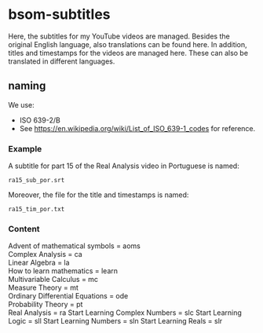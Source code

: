 # bsom-subtitles

Here, the subtitles for my YouTube videos are managed. Besides the original English language, also translations can be found here.
In addition, titles and timestamps for the videos are managed here. These can also be translated in different languages.

## naming

We use:

- ISO 639-2/B
- See https://en.wikipedia.org/wiki/List_of_ISO_639-1_codes for reference.

### Example

A subtitle for part 15 of the Real Analysis video in Portuguese is named:

```
ra15_sub_por.srt
```

Moreover, the file for the title and timestamps is named:

```
ra15_tim_por.txt
```

### Content

Advent of mathematical symbols = aoms  
Complex Analysis = ca  
Linear Algebra = la  
How to learn mathematics = learn  
Multivariable Calculus = mc  
Measure Theory = mt  
Ordinary Differential Equations = ode  
Probability Theory = pt  
Real Analysis = ra
Start Learning Complex Numbers = slc
Start Learning Logic = sll
Start Learning Numbers = sln
Start Learning Reals = slr